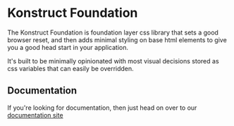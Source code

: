 # Konstruct Foundation

The Konstruct Foundation is foundation layer css library that sets a good browser reset, and then adds minimal styling on base html elements to give you a good head start in your application.

It's built to be minimally opinionated with most visual decisions stored as css variables that can easily be overridden.

## Documentation

If you're looking for documentation, then just head on over to our [documentation site](https://konstruct.traaidmark.com)

